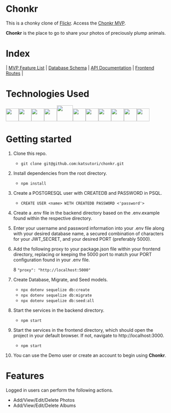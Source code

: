 # Chonkr

This is a chonky clone of [Flickr](https://www.flickr.com/). Access the [Chonkr MVP](https://chonkr.herokuapp.com/).

**Chonkr** is the place to go to share your photos of preciously plump animals.

# Index
|
[MVP Feature List](https://github.com/katsutori/chonkr/wiki/MVP-Feature-List) |
[Database Schema](https://github.com/katsutori/chonkr/wiki/Database-Schema) |
[API Documentation](https://github.com/katsutori/chonkr/wiki/API-Documentation) |
[Frontend Routes](https://github.com/katsutori/chonkr/wiki/Frontend-Routes) |


# Technologies Used
<img  src="https://cdn.jsdelivr.net/gh/devicons/devicon/icons/javascript/javascript-original.svg"  height=40/><img src="https://cdn.jsdelivr.net/gh/devicons/devicon/icons/react/react-original.svg" height=40/><img src="https://cdn.jsdelivr.net/gh/devicons/devicon/icons/redux/redux-original.svg" height=40/><img src="https://cdn.jsdelivr.net/gh/devicons/devicon/icons/nodejs/nodejs-plain-wordmark.svg" height=40/><img src="https://cdn.jsdelivr.net/gh/devicons/devicon/icons/express/express-original-wordmark.svg" height=50/><img  src="https://cdn.jsdelivr.net/gh/devicons/devicon/icons/postgresql/postgresql-original.svg"  height=40/><img  src="https://cdn.jsdelivr.net/gh/devicons/devicon/icons/sequelize/sequelize-original.svg"  height=40/><img  src="https://cdn.jsdelivr.net/gh/devicons/devicon/icons/css3/css3-original.svg"  height=40/><img  src="https://cdn.jsdelivr.net/gh/devicons/devicon/icons/html5/html5-original.svg"  height=40/><img  src="https://cdn.jsdelivr.net/gh/devicons/devicon/icons/git/git-original.svg"  height=40/><img  src="https://cdn.jsdelivr.net/gh/devicons/devicon/icons/vscode/vscode-original.svg"  height=40/>


# Getting started

1. Clone this repo.

    * ```git clone git@github.com:katsutori/chonkr.git```

2. Install dependencies from the root directory.

    * ```npm install```

3. Create a POSTGRESQL user with CREATEDB and PASSWORD in PSQL.

    * ```CREATE USER <name> WITH CREATEDB PASSWORD <'password'>```

4. Create a .env file in the backend directory based on the .env.example found within the respective directory.

5. Enter your username and password information into your .env file along with your desired database name, a secured combination of characters for your JWT_SECRET, and your desired PORT (preferably 5000).

6. Add the following proxy to your package.json file within your frontend directory, replacing or keeping the 5000 port to match your PORT configuration found in your .env file.

    8 ```"proxy": "http://localhost:5000"```

7. Create Database, Migrate, and Seed models.

    * ```npx dotenv sequelize db:create```
    * ```npx dotenv sequelize db:migrate```
    * ```npx dotenv sequelize db:seed:all```

8. Start the services in the backend directory.

    * ```npm start```

9. Start the services in the frontend directory, which should open the project in your default browser. If not, navigate to http://localhost:3000.

    * ```npm start```

10. You can use the Demo user or create an account to begin using **Chonkr**.

# Features

Logged in users can perform the following actions.

 - Add/View/Edit/Delete Photos
 - Add/View/Edit/Delete Albums
